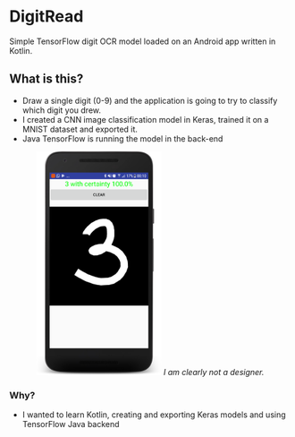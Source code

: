 # DigitRead
Simple TensorFlow digit OCR model loaded on an Android app written in Kotlin.

## What is this?
  * Draw a single digit (0-9) and the application is going to try to classify which digit you drew.
  * I created a CNN image classification model in Keras, trained it on a MNIST dataset and exported it.
  * Java TensorFlow is running the model in the back-end


<p align="center">
<img src="https://raw.githubusercontent.com/ffhan/DigitRead/master/app/src/main/assets/readme_img/showcase.png" height=400>
<em>I am clearly not a designer.</em>
</p>

### Why?
  * I wanted to learn Kotlin, creating and exporting Keras models and using TensorFlow Java backend
